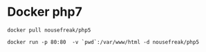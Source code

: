Docker php7
===========

```
docker pull nousefreak/php5
```

```
docker run -p 80:80  -v `pwd`:/var/www/html -d nousefreak/php5
```
